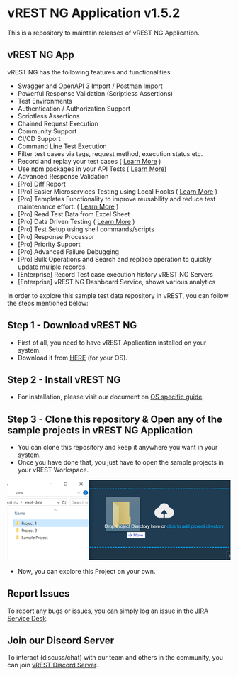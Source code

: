# vREST NG Application v1.5.2

This is a repository to maintain releases of vREST NG Application.

## vREST NG App

vREST NG has the following features and functionalities:

- Swagger and OpenAPI 3 Import / Postman Import
- Powerful Response Validation (Scriptless Assertions)
- Test Environments
- Authentication / Authorization Support
- Scriptless Assertions
- Chained Request Execution
- Community Support
- CI/CD Support
- Command Line Test Execution
- Filter test cases via tags, request method, execution status etc.
- Record and replay your test cases ( [Learn More](https://ng.vrest.io/docs/app/tc-recording/) )
- Use npm packages in your API Tests ( [Learn More](https://ng.vrest.io/docs/app/utility-methods.html#importing-npm-packages-in-utility-methods))
- Advanced Response Validation
- [Pro] Diff Report
- [Pro] Easier Microservices Testing using Local Hooks ( [Learn More](https://ng.vrest.io/docs/app/hooks/types-of-hook.html) )
- [Pro] Templates Functionality to improve reusability and reduce test maintenance effort. ( [Learn More](https://ng.vrest.io/docs/app/templates/) )
- [Pro] Read Test Data from Excel Sheet
- [Pro] Data Driven Testing ( [Learn More](/sample-projects/data-driven-testing) )
- [Pro] Test Setup using shell commands/scripts
- [Pro] Response Processor
- [Pro] Priority Support
- [Pro] Advanced Failure Debugging
- [Pro] Bulk Operations and Search and replace operation to quickly update muliple records.
- [Enterprise] Record Test case execution history vREST NG Servers
- [Enterprise] vREST NG Dashboard Service, shows various analytics


In order to explore this sample test data repository in vREST, you can follow the steps mentioned below:

## Step 1 - Download vREST NG

- First of all, you need to have vREST Application installed on your system.
- Download it from [HERE](https://github.com/Optimizory/vrest-ng/releases) (for your OS).

## Step 2 - Install vREST NG

- For installation, please visit our document on [OS specific guide](https://ng.vrest.io/docs/app/installation.html).

## Step 3 - Clone this repository & Open any of the sample projects in vREST NG Application

- You can clone this repository and keep it anywhere you want in your system.
- Once you have done that, you just have to open the sample projects in your vREST Workspace.

![](assets/6.png)

- Now, you can explore this Project on your own.

## Report Issues

To report any bugs or issues, you can simply log an issue in the [JIRA Service Desk](https://optimizory.atlassian.net/servicedesk/customer/portal/2).

## Join our Discord Server

To interact (discuss/chat) with our team and others in the community, you can join [vREST Discord Server](https://discord.gg/NtRa7kw).
